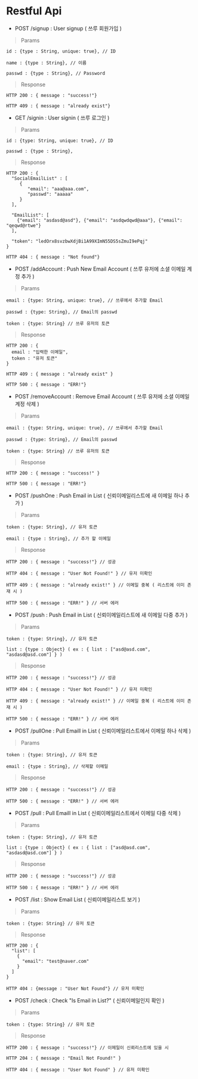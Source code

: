 # Restful Api

* POST /signup : User signup ( 쓰루 회원가입 )

> Params

    id : {type : String, unique: true}, // ID
    
    name : {type : String}, // 이름

    passwd : {type : String}, // Password

> Response

    HTTP 200 : { message : "success!"}

    HTTP 409 : { message : "already exist"}


* GET /signin : User signin ( 쓰루 로그인 )

> Params

    id : {type: String, unique: true}, // ID

    passwd : {type : String},

> Response

    HTTP 200 : {
      "SocialEmailList" : [
         {
            "email": "aaa@aaa.com",
            "passwd": "aaaaa"
         }
      ],
      
      "EmailList": [
        {"email": "asdasd@asd"}, {"email": "asdqwdqwd@aaa"}, {"email": "qeqwd@rtwe"}
      ],
 
      "token": "ledOrx8svzbwXdjBi1A99XImN55DS5sZmuI9ePqj"
    }

    HTTP 404 : { message : "Not found"}


* POST /addAccount : Push New Email Account ( 쓰루 유저에 소셜 이메일 계정 추가 )

> Params

    email : {type: String, unique: true}, // 쓰루에서 추가할 Email
    
    passwd : {type: String}, // Email의 passwd
    
    token : {type: String} // 쓰루 유저의 토큰

> Response

    HTTP 200 : { 
      email : "입력한 이메일",
      token : "유저 토큰"
    }
    
    HTTP 409 : { message : "already exist" } 
    
    HTTP 500 : { message : "ERR!"}


* POST /removeAccount : Remove Email Account ( 쓰루 유저에 소셜 이메일 계정 삭제 )

> Params

    email : {type: String, unique: true}, // 쓰루에서 추가할 Email
    
    passwd : {type: String}, // Email의 passwd
    
    token : {type: String} // 쓰루 유저의 토큰

> Response

    HTTP 200 : { message : "success!" }

    HTTP 500 : { message : "ERR!"}


* POST /pushOne : Push Email in List ( 신뢰이메일리스트에 새 이메일 하나 추가 )

> Params

    token : {type: String}, // 유저 토큰

    email : {type : String}, // 추가 할 이메일

> Response

    HTTP 200 : { message : "success!"} // 성공

    HTTP 404 : { message : "User Not Found!" } // 유저 미확인

    HTTP 409 : { message : "already exist!" } // 이메일 중복 ( 리스트에 이미 존재 시 )

    HTTP 500 : { message : "ERR!" } // 서버 에러


* POST /push : Push Email in List ( 신뢰이메일리스트에 새 이메일 다중 추가 ) 

> Params

    token : {type: String}, // 유저 토큰
    
    list : {type : Object} ( ex : { list : ["asd@asd.com", "asdasd@asd.com"] } )

> Response

    HTTP 200 : { message : "success!"} // 성공

    HTTP 404 : { message : "User Not Found!" } // 유저 미확인

    HTTP 409 : { message : "already exist!" } // 이메일 중복 ( 리스트에 이미 존재 시 )

    HTTP 500 : { message : "ERR!" } // 서버 에러


* POST /pullOne : Pull Emaill in List ( 신뢰이메일리스트에서 이메일 하나 삭제 )

> Params

    token : {type: String}, // 유저 토큰

    email : {type : String}, // 삭제할 이메일

> Response

    HTTP 200 : { message : "success!"} // 성공

    HTTP 500 : { message : "ERR!" } // 서버 에러
    
    
* POST /pull : Pull Emaill in List ( 신뢰이메일리스트에서 이메일 다중 삭제 ) 

> Params

    token : {type: String}, // 유저 토큰
    
    list : {type : Object} ( ex : { list : ["asd@asd.com", "asdasd@asd.com"] } )

> Response

    HTTP 200 : { message : "success!"} // 성공

    HTTP 500 : { message : "ERR!" } // 서버 에러


* POST /list : Show Email List ( 신뢰이메일리스트 보기 )

> Params

    token : {type: String} // 유저 토큰

> Response

    HTTP 200 : {
      "list": [
        {
          "email": "test@naver.com"
        }
      ]
    }

    HTTP 404 : {message : "User Not Found"} // 유저 미확인

* POST /check : Check "Is Email in List?" ( 신뢰이메일인지 확인 )

> Params

    token : {type: String} // 유저 토큰

> Response

    HTTP 200 : { message : "success!"} // 이메일이 신뢰리스트에 있을 시

    HTTP 204 : { message : "Email Not Found!" }

    HTTP 404 : { message : "User Not Found" } // 유저 미확인
